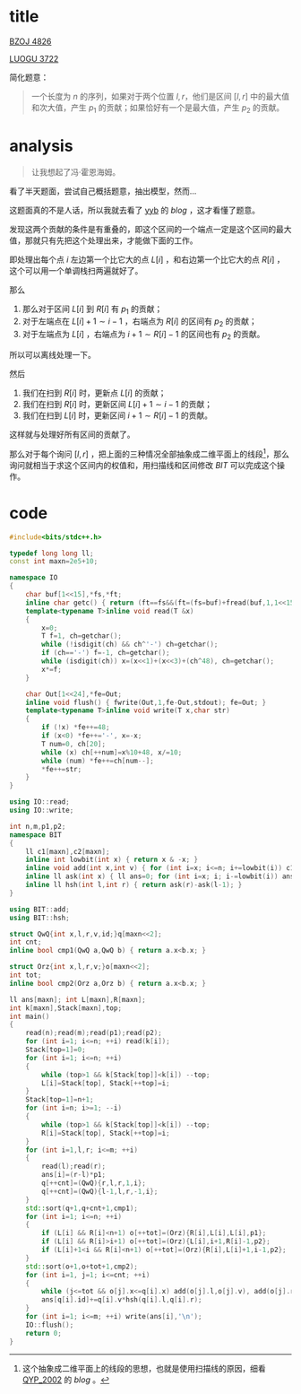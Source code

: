 # title

[BZOJ 4826](https://www.lydsy.com/JudgeOnline/problem.php?id=4826)

[LUOGU 3722](https://www.luogu.org/problem/P3722)

简化题意：

>一个长度为 $n$ 的序列，如果对于两个位置 $l,r$，他们是区间 $[l,r]$ 中的最大值和次大值，产生 $p_1$ 的贡献；如果恰好有一个是最大值，产生 $p_2$ 的贡献。

# analysis

> 让我想起了冯·霍恩海姆。

看了半天题面，尝试自己概括题意，抽出模型，然而...

这题面真的不是人话，所以我就去看了 [yyb](https://www.cnblogs.com/cjyyb/p/8688783.html) 的 $blog$ ，这才看懂了题意。

发现这两个贡献的条件是有重叠的，即这个区间的一个端点一定是这个区间的最大值，那就只有先把这个处理出来，才能做下面的工作。

即处理出每个点 $i$ 左边第一个比它大的点 $L[i]$ ，和右边第一个比它大的点 $R[i]$ ，这个可以用一个单调栈扫两遍就好了。

那么

1. 那么对于区间 $L[i]$ 到 $R[i]$ 有 $p_1$ 的贡献；
2. 对于左端点在 $L[i]+1\sim i-1$ ，右端点为 $R[i]$ 的区间有 $p_2$ 的贡献；
3. 对于左端点为 $L[i]$ ，右端点为 $i+1\sim R[i]-1$ 的区间也有 $p_2$ 的贡献。

所以可以离线处理一下。

然后

1. 我们在扫到 $R[i]$ 时，更新点 $L[i]$ 的贡献；
2. 我们在扫到 $R[i]$ 时，更新区间 $L[i]+1\sim i-1$ 的贡献；
3. 我们在扫到 $L[i]$ 时，更新区间 $i+1\sim R[i]-1$ 的贡献。

这样就与处理好所有区间的贡献了。

那么对于每个询问 $[l,r]$ ，把上面的三种情况全部抽象成二维平面上的线段[^1]，那么询问就相当于求这个区间内的权值和，用扫描线和区间修改 $BIT$ 可以完成这个操作。

# code

```cpp
#include<bits/stdc++.h>

typedef long long ll;
const int maxn=2e5+10;

namespace IO
{
	char buf[1<<15],*fs,*ft;
	inline char getc() { return (ft==fs&&(ft=(fs=buf)+fread(buf,1,1<<15,stdin),ft==fs))?0:*fs++; }
	template<typename T>inline void read(T &x)
	{
		x=0;
		T f=1, ch=getchar();
		while (!isdigit(ch) && ch^'-') ch=getchar();
		if (ch=='-') f=-1, ch=getchar();
		while (isdigit(ch)) x=(x<<1)+(x<<3)+(ch^48), ch=getchar();
		x*=f;
	}

	char Out[1<<24],*fe=Out;
	inline void flush() { fwrite(Out,1,fe-Out,stdout); fe=Out; }
	template<typename T>inline void write(T x,char str)
	{
		if (!x) *fe++=48;
		if (x<0) *fe++='-', x=-x;
		T num=0, ch[20];
		while (x) ch[++num]=x%10+48, x/=10;
		while (num) *fe++=ch[num--];
		*fe++=str;
	}
}

using IO::read;
using IO::write;

int n,m,p1,p2;
namespace BIT
{
	ll c1[maxn],c2[maxn];
	inline int lowbit(int x) { return x & -x; }
	inline void add(int x,int v) { for (int i=x; i<=n; i+=lowbit(i)) c1[i]+=v, c2[i]+=x*v; }
	inline ll ask(int x) { ll ans=0; for (int i=x; i; i-=lowbit(i)) ans+=(x+1)*c1[i]-c2[i]; return ans; }
	inline ll hsh(int l,int r) { return ask(r)-ask(l-1); }
}

using BIT::add;
using BIT::hsh;

struct QwQ{int x,l,r,v,id;}q[maxn<<2];
int cnt;
inline bool cmp1(QwQ a,QwQ b) { return a.x<b.x; }

struct Orz{int x,l,r,v;}o[maxn<<2];
int tot;
inline bool cmp2(Orz a,Orz b) { return a.x<b.x; }

ll ans[maxn]; int L[maxn],R[maxn];
int k[maxn],Stack[maxn],top;
int main()
{
	read(n);read(m);read(p1);read(p2);
	for (int i=1; i<=n; ++i) read(k[i]);
	Stack[top=1]=0;
	for (int i=1; i<=n; ++i)
	{
		while (top>1 && k[Stack[top]]<k[i]) --top;
		L[i]=Stack[top], Stack[++top]=i;
	}
	Stack[top=1]=n+1;
	for (int i=n; i>=1; --i)
	{
		while (top>1 && k[Stack[top]]<k[i]) --top;
		R[i]=Stack[top], Stack[++top]=i;
	}
	for (int i=1,l,r; i<=m; ++i)
	{
		read(l);read(r);
		ans[i]=(r-l)*p1;
		q[++cnt]=(QwQ){r,l,r,1,i};
		q[++cnt]=(QwQ){l-1,l,r,-1,i};
	}
	std::sort(q+1,q+cnt+1,cmp1);
	for (int i=1; i<=n; ++i)
	{
		if (L[i] && R[i]<n+1) o[++tot]=(Orz){R[i],L[i],L[i],p1};
		if (L[i] && R[i]>i+1) o[++tot]=(Orz){L[i],i+1,R[i]-1,p2};
		if (L[i]+1<i && R[i]<n+1) o[++tot]=(Orz){R[i],L[i]+1,i-1,p2};
	}
	std::sort(o+1,o+tot+1,cmp2);
	for (int i=1, j=1; i<=cnt; ++i)
	{
		while (j<=tot && o[j].x<=q[i].x) add(o[j].l,o[j].v), add(o[j].r+1,-o[j].v), ++j;
		ans[q[i].id]+=q[i].v*hsh(q[i].l,q[i].r);
	}
	for (int i=1; i<=m; ++i) write(ans[i],'\n');
	IO::flush();
	return 0;
}
```

[^1]:这个抽象成二维平面上的线段的思想，也就是使用扫描线的原因，细看 [QYP_2002](https://www.cnblogs.com/zzmmm/p/7502127.html) 的 $blog$ 。